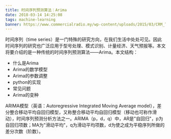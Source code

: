 ```yaml
---
title: 时间序列预测算法：Arima
date: 2018-03-14 14:25:08
tags: machine-learning
banner: https://www.commercialradio.my/wp-content/uploads/2015/03/CRM_Trendstatistic.jpg
---
```

时间序列（time series）是一门特殊的研究方向，在我们生活中处处可见。因此时间序列的研究也广泛应用于型号处理、模式识别、计量经济、天气预报等。本文将要介绍的是一种传统的时间序列预测算法——Arima。本文结构：
- 什么是Arima
- Arima的数学模型
- Arima的参数调整
- python的实现
- 常见问题
- Arima的变种

ARIMA模型（英语：Autoregressive Integrated Moving Average model），差分整合移动平均自回归模型，又称整合移动平均自回归模型（移动也可称作滑动），时间序列预测分析方法之一。ARIMA（p，d，q）中，AR是"自回归"，p为自回归项数；MA为"滑动平均"，q为滑动平均项数，d为使之成为平稳序列所做的差分次数（阶数）。

